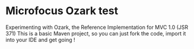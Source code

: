 # Microfocus Ozark test

Experimenting with Ozark, the Reference Implementation for MVC 1.0 (JSR 371) This is a basic Maven project, so you can just fork the code, import it into your IDE and get going !
